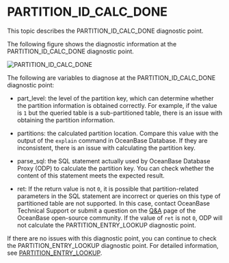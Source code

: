 # PARTITION_ID_CALC_DONE

This topic describes the PARTITION_ID_CALC_DONE diagnostic point.

The following figure shows the diagnostic information at the PARTITION_ID_CALC_DONE diagnostic point.

![PARTITION_ID_CALC_DONE](https://obbusiness-private.oss-cn-shanghai.aliyuncs.com/doc/img/odp/V4.2.1/en-US/400.routing-diagnosis/430.partition-id-calc-done-01.png)

The following are variables to diagnose at the PARTITION_ID_CALC_DONE diagnostic point:

* part_level: the level of the partition key, which can determine whether the partition information is obtained correctly. For example, if the value is `1` but the queried table is a sub-partitioned table, there is an issue with obtaining the partition information.

* partitions: the calculated partition location. Compare this value with the output of the `explain` command in OceanBase Database. If they are inconsistent, there is an issue with calculating the partition key.

* parse_sql: the SQL statement actually used by OceanBase Database Proxy (ODP) to calculate the partition key. You can check whether the content of this statement meets the expected result.

* ret: If the return value is not `0`, it is possible that partition-related parameters in the SQL statement are incorrect or queries on this type of partitioned table are not supported. In this case, contact OceanBase Technical Support or submit a question on the [Q&A](https://ask.oceanbase.com/) page of the OceanBase open-source community. If the value of `ret` is not `0`, ODP will not calculate the PARTITION_ENTRY_LOOKUP diagnostic point.

If there are no issues with this diagnostic point, you can continue to check the PARTITION_ENTRY_LOOKUP diagnostic point. For detailed information, see [PARTITION_ENTRY_LOOKUP](440.partition-entry-lookup.md).
